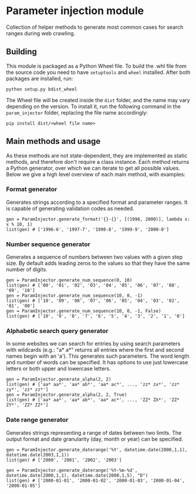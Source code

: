 # Parameter injection module
Collection of helper methods to generate most common cases for search ranges during web crawling.

## Building

This module is packaged as a Python Wheel file. To build the .whl file from the
source code you need to have `setuptools` and `wheel` installed. After both
packages are installed, run:

```
python setup.py bdist_wheel
```

The Wheel file will be created inside the `dist` folder, and the name may vary
depending on the version. To install it, run the following command in the
`param_injector` folder, replacing the file name accordingly:

```
pip install dist/<wheel file name>
```

## Main methods and usage
As these methods are not state-dependent, they are implemented as static methods, and therefore don't require a class instance. Each method returns a Python generator, over which we can iterate to get all possible values. Below we give a high level overview of each main method, with examples:

### Format generator
Generates strings according to a specified format and parameter ranges. It is capable of generating validation codes as needed.

```
gen = ParamInjector.generate_format('{}-{}', [(1996, 2000)], lambda x: x % 10, 1)
list(gen) # ['1996-6', '1997-7', '1998-8', '1999-9', '2000-0']
```

### Number sequence generator
Generates a sequence of numbers between two values with a given step size. By default adds leading zeros to the values so that they have the same number of digits.

```
gen = ParamInjector.generate_num_sequence(0, 10)
list(gen) # ['00', '01', '02', '03', '04', '05', '06', '07', '08', '09', '10']
gen = ParamInjector.generate_num_sequence(10, 0, -1)
list(gen) # ['10', '09', '08', '07', '06', '05', '04', '03', '02', '01', '00']
gen = ParamInjector.generate_num_sequence(10, 0, -1, False)
list(gen) # ['10', '9', '8', '7', '6', '5', '4', '3', '2', '1', '0']
```

### Alphabetic search query generator
In some websites we can search for entries by using search parameters with wildcards (e.g.: "a\* a\*" returns all entries where the first and second names begin with an 'a'). This generates such parameters. The word length and number of words can be specified. It has options to use just lowercase letters or both upper and lowercase letters.

```
gen = ParamInjector.generate_alpha(2, 2)
list(gen) # ['aa* aa*', 'aa* ab*', 'aa* ac*', ..., 'zz* zx*', 'zz* zy*', 'zz* zz*']
gen = ParamInjector.generate_alpha(2, 2, True)
list(gen) # ['aa* aa*', 'aa* ab*', 'aa* ac*', ..., 'ZZ* ZX*', 'ZZ* ZY*', 'ZZ* ZZ*']
```

### Date range generator
Generates strings representing a range of dates between two limits. The output format and date granularity (day, month or year) can be specified.

```
gen = ParamInjector.generate_daterange('%Y', datetime.date(2000,1,1), datetime.date(2003,1,1))
list(gen) # ['2000', '2001', '2002', '2003']

gen = ParamInjector.generate_daterange('%Y-%m-%d', datetime.date(2000,1,1), datetime.date(2000,1,5), "D")
list(gen) # ['2000-01-01', '2000-01-02', '2000-01-03', '2000-01-04', '2000-01-05']
```